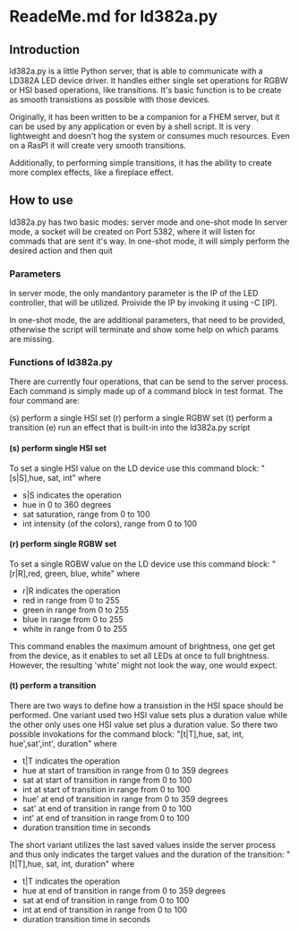 # ReadeMe.md for ld382a.py

## Introduction
ld382a.py is a little Python server, that is able to communicate with a LD382A LED device driver. It handles either single set operations for RGBW or HSI based operations, like transitions. It's basic function is to be create as smooth transistions as possible with those devices.

Originally, it has been written to be a companion for a FHEM server, but it can be used by any application or even by a shell script. It is very lightweight and doesn't hog the system or consumes much resources. Even on a RasPI it will create very smooth transitions.

Additionally, to performing simple transitions, it has the ability to create more complex effects, like a fireplace effect.

## How to use
ld382a.py has two basic modes: server mode and one-shot mode
In server mode, a socket will be created on Port 5382, where it will listen for commads that are sent it's way. In one-shot mode, it will simply perform the desired action and then quit

### Parameters
In server mode, the only mandantory parameter is the IP of the LED controller, that will be utilized. Proivide the IP by invoking it using -C [IP].

In one-shot mode, the are additional parameters, that need to be provided, otherwise the script will terminate and show some help on which params are missing.

### Functions of ld382a.py
There are currently four operations, that can be send to the server process. Each command is simply made up of a command block in test format. The four command are:

(s) perform a single HSI set
(r) perform a single RGBW set
(t) perform a transition
(e) run an effect that is built-in into the ld382a.py script

#### (s) perform single HSI set
To set a single HSI value on the LD device use this command block:
"[s|S],hue, sat, int" where
- s|S indicates the operation
- hue in 0 to 360 degrees
- sat saturation, range from 0 to 100
- int intensity (of the colors), range from 0 to 100

#### (r) perform single RGBW set
To set a single RGBW value on the LD device use this command block:
"[r|R],red, green, blue, white" where
- r|R indicates the operation
- red in range from 0 to 255
- green in range from 0 to 255
- blue in range from 0 to 255
- white in range from 0 to 255

This command enables the maximum amount of brightness, one get get from the device, as it enables to set all LEDs at once to full brightness. However, the resulting 'white' might not look the way, one would expect.

#### (t) perform a transition
There are two ways to define how a transistion in the HSI space should be performed. One variant used two HSI value sets plus a duration value while the other only uses one HSI value set plus a duration value. So there two possible invokations for the command block:
"[t|T],hue, sat, int, hue',sat',int', duration" where
- t|T indicates the operation
- hue at start of transition in range from 0 to 359 degrees
- sat at start of transition in range from 0 to 100
- int at start of transition in range from 0 to 100
- hue' at end of transition in range from 0 to 359 degrees
- sat' at end of transition in range from 0 to 100
- int' at end of transition in range from 0 to 100
- duration transition time in seconds

The short variant utilizes the last saved values inside the server process and thus only indicates the target values and the duration of the transition:
"[t|T],hue, sat, int, duration" where
- t|T indicates the operation
- hue at end of transition in range from 0 to 359 degrees
- sat at end of transition in range from 0 to 100
- int at end of transition in range from 0 to 100
- duration transition time in seconds

